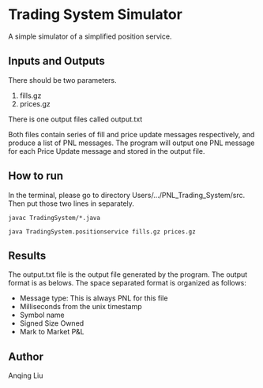 # Trading System Simulator

 A simple simulator of a simplified position service.

 ## Inputs and Outputs
 There should be two parameters.
 1. fills.gz
 2. prices.gz

There is one output files called output.txt

Both files contain series of fill and price update messages respectively, and produce a list of PNL messages. The program will output one PNL message for each Price Update message and stored in the output file.

## How to run
In the terminal, please go to directory Users/.../PNL_Trading_System/src.
Then put those two lines in separately.
```
javac TradingSystem/*.java
```
```
java TradingSystem.positionservice fills.gz prices.gz
```
## Results
The output.txt file is the output file generated by the program.
The output format is as belows. The space separated format is organized as follows:
* Message type: This is always PNL for this file
* Milliseconds from the unix timestamp
* Symbol name
* Signed Size Owned  
* Mark to Market P&L

## Author
Anqing Liu
